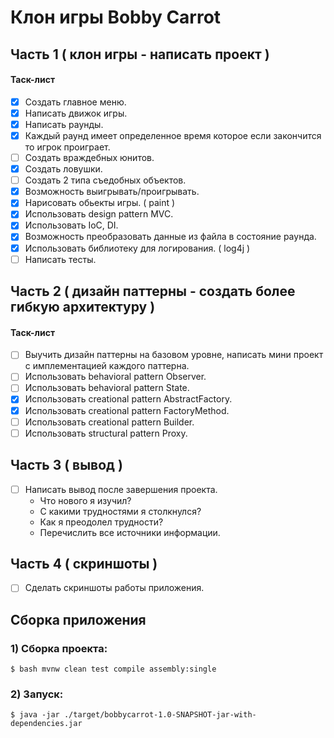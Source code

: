 # Клон игры Bobby Carrot

## Часть 1 ( клон игры - написать проект )

#### Таск-лист

- [x] Создать главное меню.
- [x] Написать движок игры.
- [x] Написать раунды.
- [x] Каждый раунд имеет определенное время 
  которое если закончится то игрок проиграет.
- [ ] Создать враждебных юнитов.
- [x] Создать ловушки.
- [ ] Создать 2 типа съедобных объектов.
- [x] Возможность выигрывать/проигрывать.
- [x] Нарисовать обьекты игры. ( paint )
- [x] Использовать design pattern MVC.
- [x] Использовать IoC, DI.
- [x] Возможность преобразовать данные из файла в состояние раунда.
- [x] Использовать библиотеку для логирования. ( log4j )
- [ ] Написать тесты. 

## Часть 2 ( дизайн паттерны - создать более гибкую архитектуру )

#### Таск-лист

- [ ] Выучить дизайн паттерны на базовом уровне, 
      написать мини проект с имплементацией каждого паттерна.
- [ ] Использовать behavioral pattern Observer.
- [ ] Использовать behavioral pattern State.
- [x] Использовать creational pattern AbstractFactory.
- [x] Использовать creational pattern FactoryMethod.
- [ ] Использовать creational pattern Builder.
- [ ] Использовать structural pattern Proxy.

## Часть 3 ( вывод )

- [ ] Написать вывод после завершения проекта.
  -  Что нового я изучил?
  -  С какими трудностями я столкнулся?
  -  Как я преодолел трудности?
  -  Перечислить все источники информации.

## Часть 4 ( скриншоты )

- [ ] Сделать скриншоты работы приложения.

## Сборка приложения

### 1) Сборка проекта:
```
$ bash mvnw clean test compile assembly:single
```

### 2) Запуск:
```
$ java -jar ./target/bobbycarrot-1.0-SNAPSHOT-jar-with-dependencies.jar
```


